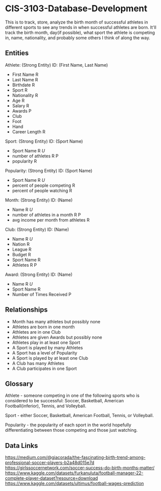 # CIS-3103-Database-Development

This is to track, store, analyze the birth month of successful athletes in different sports to see any trends in when successful athletes are born. It'll track the birth month, day(if possible), what sport the athlete is competing in, name, nationality, and probably some others I think of along the way.

## Entities
Athlete: (Strong Entity) ID: (First Name, Last Name)
  - First Name R
  - Last Name R
  - Birthdate R
  - Sport R
  - Nationality R
  - Age R
  - Salary R
  - Awards P
  - Club
  - Foot
  - Hand
  - Career Length R

Sport: (Strong Entity) ID: (Sport Name)
  - Sport Name R *U*
  - number of athletes R P
  - popularity R

Popularity: (Strong Entity) ID: (Sport Name)
  - Sport Name R *U*
  - percent of people competing R
  - percent of people watching R

Month: (Strong Entity) ID: (Name)
  - Name R *U*
  - number of athletes in a month R P
  - avg income per month from athletes R

Club: (Strong Entity) ID: (Name)
  - Name R *U*
  - Nation R
  - League R
  - Budget R
  - Sport Name R
  - Athletes R P

Award: (Strong Entity) ID: (Name)
  - Name R *U*
  - Sport Name R
  - Number of Times Received P

## Relationships
- Month has many athletes but possibly none 
- Athletes are born in one month
- Athletes are in one Club
- Athletes are given Awards but possibly none
- Athletes play in at least one Sport
- A Sport is played by many Athletes
- A Sport has a level of Popularity
- A Sport is played by at least one Club
- A Club has many Athletes
- A Club participates in one Sport

## Glossary
Athlete - someone competing in one of the following sports who is considered to be successful: Soccer, Basketball, American Football(inferior), Tennis, and Volleyball.

Sport - either Soccer, Basketball, American Football, Tennis, or Volleyball.

Popularity - the popularity of each sport in the world hopefully differentiating between those competing and those just watching.

## Data Links
https://medium.com/@giacorada/the-fascinating-birth-trend-among-professional-soccer-players-b2a48d015e7d
https://girlssoccernetwork.com/soccer-success-do-birth-months-matter/
https://www.kaggle.com/datasets/furkanuluta/football-manager-22-complete-player-dataset?resource=download
https://www.kaggle.com/datasets/ultimus/football-wages-prediction
